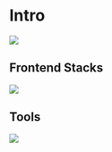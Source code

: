<!-- # Hi Here 👋 -->

<!--
**wangzhije/wangzhije** is a ✨ _special_ ✨ repository because its `README.md` (this file) appears on your GitHub profile.

Here are some ideas to get you started:

- 🔭 I’m currently working on ...
- 🌱 I’m currently learning ...
- 👯 I’m looking to collaborate on ...
- 🤔 I’m looking for help with ...
- 💬 Ask me about ...
- 📫 How to reach me: ...
- 😄 Pronouns: ...
- ⚡ Fun fact: ...
-->

# Intro

<img src="https://capsule-render.vercel.app/api?type=waving&height=200&color=gradient&text=Hello,I'm%20wangzhijie&section=header&reversal=true&textBg=false&animation=fadeIn&desc=A%20Frontend%20Developer&descAlign=50&fontAlignY=32&descAlignY=54">

## Frontend Stacks

<picture>
<img src="https://skillicons.dev/icons?i=html,css,less,scss,windicss,bootstrap,js,babel,ts,vue,nuxtjs,react,nextjs,angular,webpack,vite,rollup,gulp,npm,yarn,pnpm,nodejs,express,nestjs">
</picture>

<!-- ## BackEnd Stacks

<picture>
<img src="https://skillicons.dev/icons?
i=
java,
mysql,redis
">
</picture> -->

## Tools

<picture>
<img src="https://skillicons.dev/icons?i=git,githubactions,vscode,webstorm,idea">
</picture>

<!-- ## Analysis

<picture>
  <source
    srcset="https://github-readme-stats.vercel.app/api?username=wangzhije&show_icons=true&hide_border=true&line_height=24&theme=dark&t=1"
    media="(prefers-color-scheme: dark)"
  />
  <img src="https://github-readme-stats.vercel.app/api?username=wangzhije&show_icons=true&hide_border=true&line_height=24&t=1" />
</picture>
<picture>
  <source
    srcset="https://github-readme-stats.vercel.app/api/top-langs/?username=wangzhije&layout=compact&hide_border=true&langs_count=8&theme=dark"
    media="(prefers-color-scheme: dark)"
  />
  <img src="https://github-readme-stats.vercel.app/api/top-langs/?username=wangzhije&layout=compact&hide_border=true&langs_count=8" />
</picture> -->
